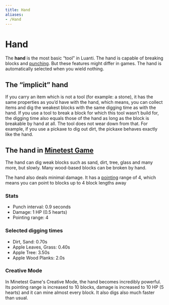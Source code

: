 ```yaml
---
title: Hand
aliases:
- /Hand
---
```


# Hand

The **hand** is the most basic “tool” in Luanti. The hand is capable of breaking blocks and [punching](/punching). But these features might differ in games. The hand is automatically selected when you wield nothing.

The “implicit” hand
-------------------

If you carry an item which is not a tool (for example: a stone), it has the same properties as you’d have with the hand, which means, you can collect items and dig the weakest blocks with the same digging time as with the hand. If you use a tool to break a block for which this tool wasn’t build for, the digging time also equals those of the hand as long as the block is breakable by hand at all. The tool does not wear down from that. For example, if you use a pickaxe to dig out dirt, the pickaxe behaves exactly like the hand.

The hand in [Minetest Game](https://content.luanti.org/packages/Minetest/minetest_game/)
----------------------------------------------------------------------------------------

The hand can dig weak blocks such as sand, dirt, tree, glass and many more, but slowly. Many wood-based blocks can be broken by hand.

The hand also deals minimal damage. It has a [pointing](/pointing) range of 4, which means you can point to blocks up to 4 block lengths away

### Stats

*   Punch interval: 0.9 seconds
*   Damage: 1 HP (0.5 hearts)
*   Pointing range: 4

### Selected digging times

*   Dirt, Sand: 0.70s
*   Apple Leaves, Grass: 0.40s
*   Apple Tree: 3.50s
*   Apple Wood Planks: 2.0s

### Creative Mode

In Minetest Game's Creative Mode, the hand becomes incredibly powerful. Its pointing range is increased to 10 blocks, damage is increased to 10 HP (5 hearts) and it can mine almost every block. It also digs also much faster than usual.
